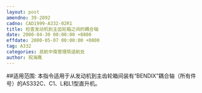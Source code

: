 ```yaml
---
layout: post
amendno: 39-2892
cadno: CAD1999-A332-02R1
title: 检查发动机到主齿轮箱之间的耦合轴
date: 2000-04-30 00:00:00 +0800
effdate: 2000-05-07 00:00:00 +0800
tag: A332
categories: 民航中南管理局适航处
author: 祝海鹰
---
```


##适用范围:
本指令适用于从发动机到主齿轮箱间装有“BENDIX”耦合轴（所有件号）的AS332C、C1、L和L1型直升机。

